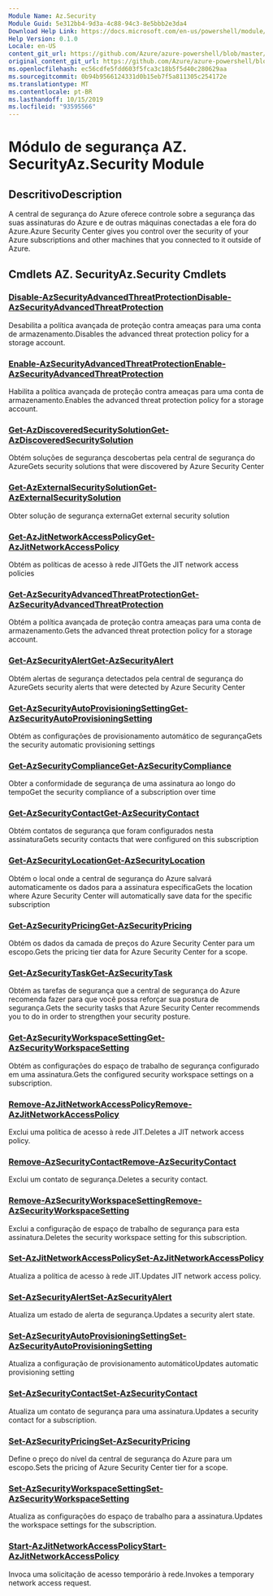 ```yaml
---
Module Name: Az.Security
Module Guid: 5e312bb4-9d3a-4c88-94c3-8e5bbb2e3da4
Download Help Link: https://docs.microsoft.com/en-us/powershell/module/az.security
Help Version: 0.1.0
Locale: en-US
content_git_url: https://github.com/Azure/azure-powershell/blob/master/src/Security/Security/help/Az.Security.md
original_content_git_url: https://github.com/Azure/azure-powershell/blob/master/src/Security/Security/help/Az.Security.md
ms.openlocfilehash: ec56cdfe5fdd603f5fca3c18b5f5d40c280629aa
ms.sourcegitcommit: 0b94b9566124331d0b15eb7f5a811305c254172e
ms.translationtype: MT
ms.contentlocale: pt-BR
ms.lasthandoff: 10/15/2019
ms.locfileid: "93595566"
---
```

# <span data-ttu-id="35e68-101">Módulo de segurança AZ. Security</span><span class="sxs-lookup"><span data-stu-id="35e68-101">Az.Security Module</span></span>
## <span data-ttu-id="35e68-102">Descritivo</span><span class="sxs-lookup"><span data-stu-id="35e68-102">Description</span></span>
<span data-ttu-id="35e68-103">A central de segurança do Azure oferece controle sobre a segurança das suas assinaturas do Azure e de outras máquinas conectadas a ele fora do Azure.</span><span class="sxs-lookup"><span data-stu-id="35e68-103">Azure Security Center gives you control over the security of your Azure subscriptions and other machines that you connected to it outside of Azure.</span></span>

## <span data-ttu-id="35e68-104">Cmdlets AZ. Security</span><span class="sxs-lookup"><span data-stu-id="35e68-104">Az.Security Cmdlets</span></span>
### [<span data-ttu-id="35e68-105">Disable-AzSecurityAdvancedThreatProtection</span><span class="sxs-lookup"><span data-stu-id="35e68-105">Disable-AzSecurityAdvancedThreatProtection</span></span>](Disable-AzSecurityAdvancedThreatProtection.md)
<span data-ttu-id="35e68-106">Desabilita a política avançada de proteção contra ameaças para uma conta de armazenamento.</span><span class="sxs-lookup"><span data-stu-id="35e68-106">Disables the advanced threat protection policy for a storage account.</span></span>

### [<span data-ttu-id="35e68-107">Enable-AzSecurityAdvancedThreatProtection</span><span class="sxs-lookup"><span data-stu-id="35e68-107">Enable-AzSecurityAdvancedThreatProtection</span></span>](Enable-AzSecurityAdvancedThreatProtection.md)
<span data-ttu-id="35e68-108">Habilita a política avançada de proteção contra ameaças para uma conta de armazenamento.</span><span class="sxs-lookup"><span data-stu-id="35e68-108">Enables the advanced threat protection policy for a storage account.</span></span>

### [<span data-ttu-id="35e68-109">Get-AzDiscoveredSecuritySolution</span><span class="sxs-lookup"><span data-stu-id="35e68-109">Get-AzDiscoveredSecuritySolution</span></span>](Get-AzDiscoveredSecuritySolution.md)
<span data-ttu-id="35e68-110">Obtém soluções de segurança descobertas pela central de segurança do Azure</span><span class="sxs-lookup"><span data-stu-id="35e68-110">Gets security solutions that were discovered by Azure Security Center</span></span>

### [<span data-ttu-id="35e68-111">Get-AzExternalSecuritySolution</span><span class="sxs-lookup"><span data-stu-id="35e68-111">Get-AzExternalSecuritySolution</span></span>](Get-AzExternalSecuritySolution.md)
<span data-ttu-id="35e68-112">Obter solução de segurança externa</span><span class="sxs-lookup"><span data-stu-id="35e68-112">Get external security solution</span></span> 

### [<span data-ttu-id="35e68-113">Get-AzJitNetworkAccessPolicy</span><span class="sxs-lookup"><span data-stu-id="35e68-113">Get-AzJitNetworkAccessPolicy</span></span>](Get-AzJitNetworkAccessPolicy.md)
<span data-ttu-id="35e68-114">Obtém as políticas de acesso à rede JIT</span><span class="sxs-lookup"><span data-stu-id="35e68-114">Gets the JIT network access policies</span></span>

### [<span data-ttu-id="35e68-115">Get-AzSecurityAdvancedThreatProtection</span><span class="sxs-lookup"><span data-stu-id="35e68-115">Get-AzSecurityAdvancedThreatProtection</span></span>](Get-AzSecurityAdvancedThreatProtection.md)
<span data-ttu-id="35e68-116">Obtém a política avançada de proteção contra ameaças para uma conta de armazenamento.</span><span class="sxs-lookup"><span data-stu-id="35e68-116">Gets the advanced threat protection policy for a storage account.</span></span>

### [<span data-ttu-id="35e68-117">Get-AzSecurityAlert</span><span class="sxs-lookup"><span data-stu-id="35e68-117">Get-AzSecurityAlert</span></span>](Get-AzSecurityAlert.md)
<span data-ttu-id="35e68-118">Obtém alertas de segurança detectados pela central de segurança do Azure</span><span class="sxs-lookup"><span data-stu-id="35e68-118">Gets security alerts that were detected by Azure Security Center</span></span>

### [<span data-ttu-id="35e68-119">Get-AzSecurityAutoProvisioningSetting</span><span class="sxs-lookup"><span data-stu-id="35e68-119">Get-AzSecurityAutoProvisioningSetting</span></span>](Get-AzSecurityAutoProvisioningSetting.md)
<span data-ttu-id="35e68-120">Obtém as configurações de provisionamento automático de segurança</span><span class="sxs-lookup"><span data-stu-id="35e68-120">Gets the security automatic provisioning settings</span></span>

### [<span data-ttu-id="35e68-121">Get-AzSecurityCompliance</span><span class="sxs-lookup"><span data-stu-id="35e68-121">Get-AzSecurityCompliance</span></span>](Get-AzSecurityCompliance.md)
<span data-ttu-id="35e68-122">Obter a conformidade de segurança de uma assinatura ao longo do tempo</span><span class="sxs-lookup"><span data-stu-id="35e68-122">Get the security compliance of a subscription over time</span></span>

### [<span data-ttu-id="35e68-123">Get-AzSecurityContact</span><span class="sxs-lookup"><span data-stu-id="35e68-123">Get-AzSecurityContact</span></span>](Get-AzSecurityContact.md)
<span data-ttu-id="35e68-124">Obtém contatos de segurança que foram configurados nesta assinatura</span><span class="sxs-lookup"><span data-stu-id="35e68-124">Gets security contacts that were configured on this subscription</span></span>

### [<span data-ttu-id="35e68-125">Get-AzSecurityLocation</span><span class="sxs-lookup"><span data-stu-id="35e68-125">Get-AzSecurityLocation</span></span>](Get-AzSecurityLocation.md)
<span data-ttu-id="35e68-126">Obtém o local onde a central de segurança do Azure salvará automaticamente os dados para a assinatura específica</span><span class="sxs-lookup"><span data-stu-id="35e68-126">Gets the location where Azure Security Center will automatically save data for the specific subscription</span></span>

### [<span data-ttu-id="35e68-127">Get-AzSecurityPricing</span><span class="sxs-lookup"><span data-stu-id="35e68-127">Get-AzSecurityPricing</span></span>](Get-AzSecurityPricing.md)
<span data-ttu-id="35e68-128">Obtém os dados da camada de preços do Azure Security Center para um escopo.</span><span class="sxs-lookup"><span data-stu-id="35e68-128">Gets the pricing tier data for Azure Security Center for a scope.</span></span>

### [<span data-ttu-id="35e68-129">Get-AzSecurityTask</span><span class="sxs-lookup"><span data-stu-id="35e68-129">Get-AzSecurityTask</span></span>](Get-AzSecurityTask.md)
<span data-ttu-id="35e68-130">Obtém as tarefas de segurança que a central de segurança do Azure recomenda fazer para que você possa reforçar sua postura de segurança.</span><span class="sxs-lookup"><span data-stu-id="35e68-130">Gets the security tasks that Azure Security Center recommends you to do in order to strengthen your security posture.</span></span>

### [<span data-ttu-id="35e68-131">Get-AzSecurityWorkspaceSetting</span><span class="sxs-lookup"><span data-stu-id="35e68-131">Get-AzSecurityWorkspaceSetting</span></span>](Get-AzSecurityWorkspaceSetting.md)
<span data-ttu-id="35e68-132">Obtém as configurações do espaço de trabalho de segurança configurado em uma assinatura.</span><span class="sxs-lookup"><span data-stu-id="35e68-132">Gets the configured security workspace settings on a subscription.</span></span>

### [<span data-ttu-id="35e68-133">Remove-AzJitNetworkAccessPolicy</span><span class="sxs-lookup"><span data-stu-id="35e68-133">Remove-AzJitNetworkAccessPolicy</span></span>](Remove-AzJitNetworkAccessPolicy.md)
<span data-ttu-id="35e68-134">Exclui uma política de acesso à rede JIT.</span><span class="sxs-lookup"><span data-stu-id="35e68-134">Deletes a JIT network access policy.</span></span>

### [<span data-ttu-id="35e68-135">Remove-AzSecurityContact</span><span class="sxs-lookup"><span data-stu-id="35e68-135">Remove-AzSecurityContact</span></span>](Remove-AzSecurityContact.md)
<span data-ttu-id="35e68-136">Exclui um contato de segurança.</span><span class="sxs-lookup"><span data-stu-id="35e68-136">Deletes a security contact.</span></span>

### [<span data-ttu-id="35e68-137">Remove-AzSecurityWorkspaceSetting</span><span class="sxs-lookup"><span data-stu-id="35e68-137">Remove-AzSecurityWorkspaceSetting</span></span>](Remove-AzSecurityWorkspaceSetting.md)
<span data-ttu-id="35e68-138">Exclui a configuração de espaço de trabalho de segurança para esta assinatura.</span><span class="sxs-lookup"><span data-stu-id="35e68-138">Deletes the security workspace setting for this subscription.</span></span>

### [<span data-ttu-id="35e68-139">Set-AzJitNetworkAccessPolicy</span><span class="sxs-lookup"><span data-stu-id="35e68-139">Set-AzJitNetworkAccessPolicy</span></span>](Set-AzJitNetworkAccessPolicy.md)
<span data-ttu-id="35e68-140">Atualiza a política de acesso à rede JIT.</span><span class="sxs-lookup"><span data-stu-id="35e68-140">Updates JIT network access policy.</span></span>

### [<span data-ttu-id="35e68-141">Set-AzSecurityAlert</span><span class="sxs-lookup"><span data-stu-id="35e68-141">Set-AzSecurityAlert</span></span>](Set-AzSecurityAlert.md)
<span data-ttu-id="35e68-142">Atualiza um estado de alerta de segurança.</span><span class="sxs-lookup"><span data-stu-id="35e68-142">Updates a security alert state.</span></span>

### [<span data-ttu-id="35e68-143">Set-AzSecurityAutoProvisioningSetting</span><span class="sxs-lookup"><span data-stu-id="35e68-143">Set-AzSecurityAutoProvisioningSetting</span></span>](Set-AzSecurityAutoProvisioningSetting.md)
<span data-ttu-id="35e68-144">Atualiza a configuração de provisionamento automático</span><span class="sxs-lookup"><span data-stu-id="35e68-144">Updates automatic provisioning setting</span></span>

### [<span data-ttu-id="35e68-145">Set-AzSecurityContact</span><span class="sxs-lookup"><span data-stu-id="35e68-145">Set-AzSecurityContact</span></span>](Set-AzSecurityContact.md)
<span data-ttu-id="35e68-146">Atualiza um contato de segurança para uma assinatura.</span><span class="sxs-lookup"><span data-stu-id="35e68-146">Updates a security contact for a subscription.</span></span>

### [<span data-ttu-id="35e68-147">Set-AzSecurityPricing</span><span class="sxs-lookup"><span data-stu-id="35e68-147">Set-AzSecurityPricing</span></span>](Set-AzSecurityPricing.md)
<span data-ttu-id="35e68-148">Define o preço do nível da central de segurança do Azure para um escopo.</span><span class="sxs-lookup"><span data-stu-id="35e68-148">Sets the pricing of Azure Security Center tier for a scope.</span></span>

### [<span data-ttu-id="35e68-149">Set-AzSecurityWorkspaceSetting</span><span class="sxs-lookup"><span data-stu-id="35e68-149">Set-AzSecurityWorkspaceSetting</span></span>](Set-AzSecurityWorkspaceSetting.md)
<span data-ttu-id="35e68-150">Atualiza as configurações do espaço de trabalho para a assinatura.</span><span class="sxs-lookup"><span data-stu-id="35e68-150">Updates the workspace settings for the subscription.</span></span>

### [<span data-ttu-id="35e68-151">Start-AzJitNetworkAccessPolicy</span><span class="sxs-lookup"><span data-stu-id="35e68-151">Start-AzJitNetworkAccessPolicy</span></span>](Start-AzJitNetworkAccessPolicy.md)
<span data-ttu-id="35e68-152">Invoca uma solicitação de acesso temporário à rede.</span><span class="sxs-lookup"><span data-stu-id="35e68-152">Invokes a temporary network access request.</span></span>

